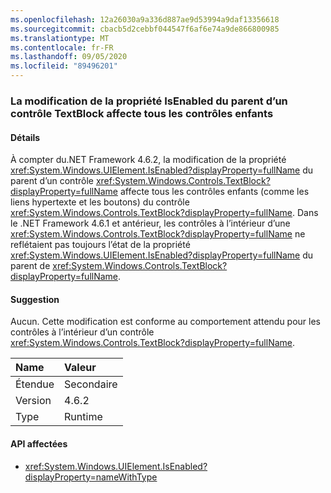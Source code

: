 ```yaml
---
ms.openlocfilehash: 12a26030a9a336d887ae9d53994a9daf13356618
ms.sourcegitcommit: cbacb5d2cebbf044547f6af6e74a9de866800985
ms.translationtype: MT
ms.contentlocale: fr-FR
ms.lasthandoff: 09/05/2020
ms.locfileid: "89496201"
---
```

### <a name="changing-the-isenabled-property-of-the-parent-of-a-textblock-control-affects-any-child-controls"></a>La modification de la propriété IsEnabled du parent d’un contrôle TextBlock affecte tous les contrôles enfants

#### <a name="details"></a>Détails

À compter du.NET Framework 4.6.2, la modification de la propriété <xref:System.Windows.UIElement.IsEnabled?displayProperty=fullName> du parent d’un contrôle <xref:System.Windows.Controls.TextBlock?displayProperty=fullName> affecte tous les contrôles enfants (comme les liens hypertexte et les boutons) du contrôle <xref:System.Windows.Controls.TextBlock?displayProperty=fullName>. Dans le .NET Framework 4.6.1 et antérieur, les contrôles à l’intérieur d’une <xref:System.Windows.Controls.TextBlock?displayProperty=fullName> ne reflétaient pas toujours l’état de la propriété <xref:System.Windows.UIElement.IsEnabled?displayProperty=fullName> du parent de <xref:System.Windows.Controls.TextBlock?displayProperty=fullName>.

#### <a name="suggestion"></a>Suggestion

Aucun. Cette modification est conforme au comportement attendu pour les contrôles à l’intérieur d’un contrôle <xref:System.Windows.Controls.TextBlock?displayProperty=fullName>.

| Name    | Valeur       |
|:--------|:------------|
| Étendue   |Secondaire|
|Version|4.6.2|
|Type|Runtime|

#### <a name="affected-apis"></a>API affectées

- <xref:System.Windows.UIElement.IsEnabled?displayProperty=nameWithType>

<!--

#### Affected APIs

- `P:System.Windows.UIElement.IsEnabled`

-->
